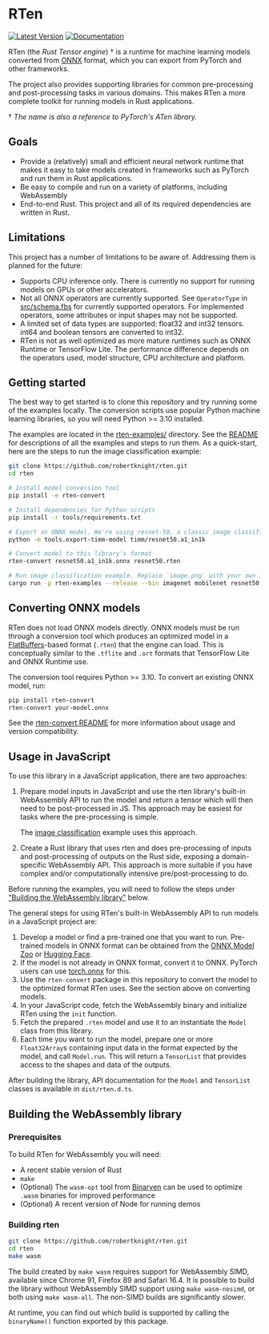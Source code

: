 # RTen
[![Latest Version]][crates.io] [![Documentation]][docs.rs]

[Latest Version]: https://img.shields.io/crates/v/rten.svg
[Documentation]: https://img.shields.io/docsrs/rten
[docs.rs]: https://docs.rs/rten
[crates.io]: https://crates.io/crates/rten

RTen (the _Rust Tensor engine_) † is a runtime for machine learning models
converted from [ONNX](https://onnx.ai) format, which you can export from
PyTorch and other frameworks.

The project also provides supporting libraries for common pre-processing and
post-processing tasks in various domains. This makes RTen a more complete
toolkit for running models in Rust applications.

† _The name is also a reference to PyTorch's ATen library._

## Goals

- Provide a (relatively) small and efficient neural network runtime that makes
  it easy to take models created in frameworks such as PyTorch and run them in
  Rust applications.
- Be easy to compile and run on a variety of platforms, including WebAssembly
- End-to-end Rust. This project and all of its required dependencies are
  written in Rust.

## Limitations

This project has a number of limitations to be aware of. Addressing them is
planned for the future:

- Supports CPU inference only. There is currently no support for running models
  on GPUs or other accelerators.
- Not all ONNX operators are currently supported. See `OperatorType` in
  [src/schema.fbs](src/schema.fbs) for currently supported operators. For
  implemented operators, some attributes or input shapes may not be supported.
- A limited set of data types are supported: float32 and int32 tensors. int64
  and boolean tensors are converted to int32.
- RTen is not as well optimized as more mature runtimes such as ONNX Runtime
  or TensorFlow Lite. The performance difference depends on the operators used,
  model structure, CPU architecture and platform.

## Getting started

The best way to get started is to clone this repository and try running some of
the examples locally. The conversion scripts use popular Python machine learning
libraries, so you will need Python >= 3.10 installed.

The examples are located in the [rten-examples/](rten-examples/) directory.
See the [README](rten-examples/) for descriptions of all the examples and steps
to run them. As a quick-start, here are the steps to run the image
classification example:

```sh
git clone https://github.com/robertknight/rten.git
cd rten

# Install model conversion tool
pip install -e rten-convert

# Install dependencies for Python scripts
pip install -r tools/requirements.txt

# Export an ONNX model. We're using resnet-50, a classic image classification model.
python -m tools.export-timm-model timm/resnet50.a1_in1k

# Convert model to this library's format
rten-convert resnet50.a1_in1k.onnx resnet50.rten

# Run image classification example. Replace `image.png` with your own image.
cargo run -p rten-examples --release --bin imagenet mobilenet resnet50.rten image.png
```

## Converting ONNX models

RTen does not load ONNX models directly. ONNX models must be run through a
conversion tool which produces an optimized model in a
[FlatBuffers](https://google.github.io/flatbuffers/)-based format (`.rten`) that
the engine can load. This is conceptually similar to the `.tflite` and `.ort`
formats that TensorFlow Lite and ONNX Runtime use.

The conversion tool requires Python >= 3.10. To convert an existing ONNX model,
run:

```sh
pip install rten-convert
rten-convert your-model.onnx
```

See the [rten-convert README](rten-convert/) for more information about usage
and version compatibility.

## Usage in JavaScript

To use this library in a JavaScript application, there are two approaches:

1. Prepare model inputs in JavaScript and use the rten library's built-in
   WebAssembly API to run the model and return a tensor which will then need
   to be post-processed in JS. This approach may be easiest for tasks where
   the pre-processing is simple.

   The [image classification](js-examples/image-classification/) example uses
   this approach.

2. Create a Rust library that uses rten and does pre-processing of inputs and
   post-processing of outputs on the Rust side, exposing a domain-specific
   WebAssembly API. This approach is more suitable if you have complex and/or
   computationally intensive pre/post-processing to do.

Before running the examples, you will need to follow the steps under ["Building
the WebAssembly library"](#building-the-webassembly-library) below.

The general steps for using RTen's built-in WebAssembly API to run models in
a JavaScript project are:

1.  Develop a model or find a pre-trained one that you want to run. Pre-trained
    models in ONNX format can be obtained from the [ONNX Model Zoo](https://github.com/onnx/models)
    or [Hugging Face](https://huggingface.co/docs/transformers/serialization).
2.  If the model is not already in ONNX format, convert it to ONNX. PyTorch
    users can use [torch.onnx](https://pytorch.org/docs/stable/onnx.html) for this.
3.  Use the `rten-convert` package in this repository to convert the model
    to the optimized format RTen uses. See the section above on converting models.
4.  In your JavaScript code, fetch the WebAssembly binary and initialize RTen
    using the `init` function.
5.  Fetch the prepared `.rten` model and use it to an instantiate the `Model`
    class from this library.
6.  Each time you want to run the model, prepare one or more `Float32Array`s
    containing input data in the format expected by the model, and call
    `Model.run`. This will return a `TensorList` that provides access to the
    shapes and data of the outputs.

After building the library, API documentation for the `Model` and `TensorList`
classes is available in `dist/rten.d.ts`.

## Building the WebAssembly library

### Prerequisites

To build RTen for WebAssembly you will need:

- A recent stable version of Rust
- `make`
- (Optional) The `wasm-opt` tool from [Binaryen](https://github.com/WebAssembly/binaryen)
  can be used to optimize `.wasm` binaries for improved performance
- (Optional) A recent version of Node for running demos

### Building rten

```sh
git clone https://github.com/robertknight/rten.git
cd rten
make wasm
```

The build created by `make wasm` requires support for WebAssembly SIMD,
available since Chrome 91, Firefox 89 and Safari 16.4. It is possible to
build the library without WebAssembly SIMD support using `make wasm-nosimd`,
or both using `make wasm-all`. The non-SIMD builds are significantly slower.

At runtime, you can find out which build is supported by calling the
`binaryName()` function exported by this package.
